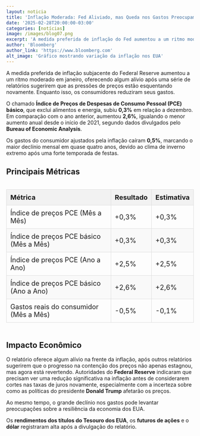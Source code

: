 ```yaml
---
layout: noticia
title: 'Inflação Moderada: Fed Aliviado, mas Queda nos Gastos Preocupam.'
date: '2025-02-28T20:00:00-03:00'
categories: [notícias]
image: /images/blog07.png
excerpt: 'A medida preferida de inflação do Fed aumentou a um ritmo moderado em janeiro, enquanto os consumidores reduziram seus gastos.'
author: 'Bloomberg'
author_link: 'https://www.bloomberg.com'
alt_image: 'Gráfico mostrando variação da inflação nos EUA'
---
```


A medida preferida de inflação subjacente do Federal Reserve aumentou a um ritmo moderado em janeiro, oferecendo algum alívio após uma série de relatórios sugerirem que as pressões de preços estão esquentando novamente. Enquanto isso, os consumidores reduziram seus gastos.

O chamado **Índice de Preços de Despesas de Consumo Pessoal (PCE) básico**, que exclui alimentos e energia, subiu **0,3%** em relação a dezembro. Em comparação com o ano anterior, aumentou **2,6%**, igualando o menor aumento anual desde o início de 2021, segundo dados divulgados pelo **Bureau of Economic Analysis**.

Os gastos do consumidor ajustados pela inflação caíram **0,5%**, marcando o maior declínio mensal em quase quatro anos, devido ao clima de inverno extremo após uma forte temporada de festas.

## Principais Métricas

<div style="overflow-x:auto;">
  <table style="width:100%; border-collapse: collapse; text-align: left; font-size: 18px;">
    <thead>
      <tr style="background-color: #f2f2f2;">
        <th style="border: 1px solid #ddd; padding: 10px;">Métrica</th>
        <th style="border: 1px solid #ddd; padding: 10px;">Resultado</th>
        <th style="border: 1px solid #ddd; padding: 10px;">Estimativa</th>
      </tr>
    </thead>
    <tbody>
      <tr>
        <td style="border: 1px solid #ddd; padding: 10px;">Índice de preços PCE (Mês a Mês)</td>
        <td style="border: 1px solid #ddd; padding: 10px;">+0,3%</td>
        <td style="border: 1px solid #ddd; padding: 10px;">+0,3%</td>
      </tr>
      <tr style="background-color: #f9f9f9;">
        <td style="border: 1px solid #ddd; padding: 10px;">Índice de preços PCE básico (Mês a Mês)</td>
        <td style="border: 1px solid #ddd; padding: 10px;">+0,3%</td>
        <td style="border: 1px solid #ddd; padding: 10px;">+0,3%</td>
      </tr>
      <tr>
        <td style="border: 1px solid #ddd; padding: 10px;">Índice de preços PCE (Ano a Ano)</td>
        <td style="border: 1px solid #ddd; padding: 10px;">+2,5%</td>
        <td style="border: 1px solid #ddd; padding: 10px;">+2,5%</td>
      </tr>
      <tr style="background-color: #f9f9f9;">
        <td style="border: 1px solid #ddd; padding: 10px;">Índice de preços PCE básico (Ano a Ano)</td>
        <td style="border: 1px solid #ddd; padding: 10px;">+2,6%</td>
        <td style="border: 1px solid #ddd; padding: 10px;">+2,6%</td>
      </tr>
      <tr>
        <td style="border: 1px solid #ddd; padding: 10px;">Gastos reais do consumidor (Mês a Mês)</td>
        <td style="border: 1px solid #ddd; padding: 10px;">-0,5%</td>
        <td style="border: 1px solid #ddd; padding: 10px;">-0,1%</td>
      </tr>
    </tbody>
  </table>
</div>

## Impacto Econômico

O relatório oferece algum alívio na frente da inflação, após outros relatórios sugerirem que o progresso na contenção dos preços não apenas estagnou, mas agora está revertendo. Autoridades do **Federal Reserve** indicaram que precisam ver uma redução significativa na inflação antes de considerarem cortes nas taxas de juros novamente, especialmente com a incerteza sobre como as políticas do presidente **Donald Trump** afetarão os preços.

Ao mesmo tempo, o grande declínio nos gastos pode levantar preocupações sobre a resiliência da economia dos EUA.

Os **rendimentos dos títulos do Tesouro dos EUA**, os **futuros de ações** e o **dólar** registraram alta após a divulgação do relatório.
